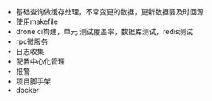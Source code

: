 - 基础查询做缓存处理，不常变更的数据，更新数据要及时回源
- 使用makefile
- drone ci构建，单元 测试覆盖率，数据库测试，redis测试
- rpc微服务
- 日志收集
- 配置中心化管理
- 报警
- 项目脚手架
- docker